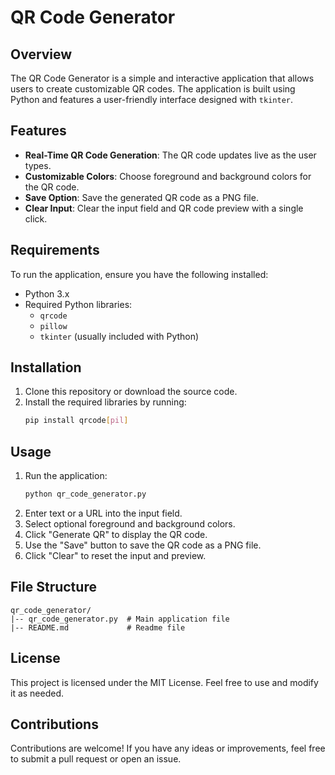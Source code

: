 # QR Code Generator

## Overview
The QR Code Generator is a simple and interactive application that allows users to create customizable QR codes. The application is built using Python and features a user-friendly interface designed with `tkinter`.

## Features
- **Real-Time QR Code Generation**: The QR code updates live as the user types.
- **Customizable Colors**: Choose foreground and background colors for the QR code.
- **Save Option**: Save the generated QR code as a PNG file.
- **Clear Input**: Clear the input field and QR code preview with a single click.

## Requirements
To run the application, ensure you have the following installed:
- Python 3.x
- Required Python libraries:
  - `qrcode`
  - `pillow`
  - `tkinter` (usually included with Python)

## Installation
1. Clone this repository or download the source code.
2. Install the required libraries by running:
   ```bash
   pip install qrcode[pil]
   ```

## Usage
1. Run the application:
   ```bash
   python qr_code_generator.py
   ```
2. Enter text or a URL into the input field.
3. Select optional foreground and background colors.
4. Click "Generate QR" to display the QR code.
5. Use the "Save" button to save the QR code as a PNG file.
6. Click "Clear" to reset the input and preview.



## File Structure
```
qr_code_generator/
|-- qr_code_generator.py  # Main application file
|-- README.md             # Readme file
```

## License
This project is licensed under the MIT License. Feel free to use and modify it as needed.

## Contributions
Contributions are welcome! If you have any ideas or improvements, feel free to submit a pull request or open an issue.

